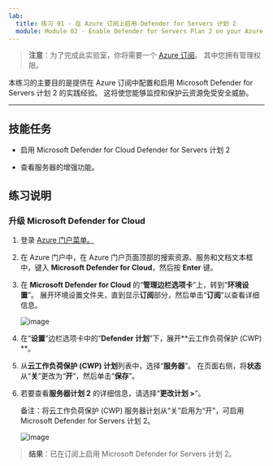 ```yaml
---
lab:
  title: 练习 01 - 在 Azure 订阅上启用 Defender for Servers 计划 2
  module: Module 02 - Enable Defender for Servers Plan 2 on your Azure subscription
---
```



>**注意**：为了完成此实验室，你将需要一个 [Azure 订阅](https://azure.microsoft.com/en-us/free/?azure-portal=true)。 其中您拥有管理权限。 


本练习的主要目的是提供在 Azure 订阅中配置和启用 Microsoft Defender for Servers 计划 2 的实践经验。 这将使您能够监控和保护云资源免受安全威胁。 

---

## 技能任务

- 启用 Microsoft Defender for Cloud Defender for Servers 计划 2
  
- 查看服务器的增强功能。

## 练习说明

### 升级 Microsoft Defender for Cloud

1. 登录 [Azure 门户菜单。](https://portal.azure.com/)

2. 在 Azure 门户中，在 Azure 门户页面顶部的搜索资源、服务和文档文本框中，键入 **Microsoft Defender for Cloud**，然后按 **Enter** 键。

3. 在 **Microsoft Defender for Cloud** 的“**管理边栏选项卡**”上，转到“**环境设置**”。 展开环境设置文件夹，直到显示**订阅**部分，然后单击“**订阅**”以查看详细信息。

   ![image](https://github.com/user-attachments/assets/32d2168e-458f-4872-9bf8-e8f050f24751)
   
3. 在“**设置**”边栏选项卡中的“**Defender 计划**”下，展开**云工作负荷保护 (CWP) **。

4. 从**云工作负荷保护 (CWP) 计划**列表中，选择“**服务器**”。 在页面右侧，将**状态**从“**关**”更改为“**开**”，然后单击“**保存**”。

5. 若要查看**服务器计划 2** 的详细信息，请选择“**更改计划 >**”。

   备注：将云工作负荷保护 (CWP) 服务器计划从“关”启用为“开”，可启用 Microsoft Defender for Servers 计划 2。

   ![image](https://github.com/user-attachments/assets/869a38e4-464e-4be0-b02e-ce1b96f02978)
   
> **结果**：已在订阅上启用 Microsoft Defender for Servers 计划 2。

